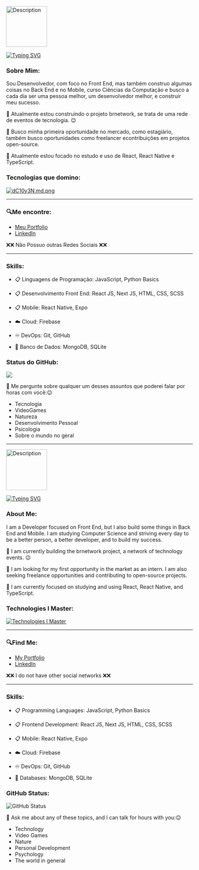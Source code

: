 <img src="https://static.significados.com.br/flags/br.svg" alt="Description" width="110" height="auto"/>

[![Typing SVG](https://readme-typing-svg.demolab.com?font=Fira+Code&pause=1000&color=33D210&width=435&lines=E+a%C3%AD%2C+Matheus+Link+aqui)](https://git.io/typing-svg)

<h3 align="left">Sobre Mim:</h3>

Sou Desenvolvedor, com foco no Front End, mas também construo algumas coisas no Back End e no Mobile, curso Ciências da Computação e busco a cada dia ser uma pessoa melhor, um desenvolvedor melhor, e construir meu sucesso.

🔭 Atualmente estou construindo o projeto brnetwork, se trata de uma rede de eventos de tecnologia. 😉

👯 Busco minha primeira oportunidade no mercado, como estagiário, também busco oportunidades como freelancer econtribuições em projetos open-source.

🌱 Atualmente estou focado no estudo e uso de React, React Native e TypeScript.


<h3 align="left">Tecnologias que domino:</h3>
<a href="https://freeimage.host/i/dC10y3N"><img src="https://iili.io/dC10y3N.md.png" alt="dC10y3N.md.png" border="0"></a>

-------------------------------------------------------------------------------------------------------------------------------------------------------------------------------------------

<h3 align="left">🔍Me encontre:</h3>

- <a href="https://matheuslinkportfolio.vercel.app" target="_blank">Meu Portfolio</a>
- <a href="https://www.linkedin.com/in/matheus-link-21b3a4265/" target="_blank">LinkedIn</a>

❌❌ Não Possuo outras Redes Sociais ❌❌

-------------------------------------------------------------------------------------------------------------------------------------------------------------------------------------------

### Skills:
- 📋 Linguagens de Programação:
JavaScript, Python Basics

- 📋 Desenvolvimento Front End:
React JS, Next JS, HTML, CSS, SCSS

- 📋 Mobile:
React Native, Expo

- ☁️ Cloud:
Firebase

- ♾️ DevOps:
Git, GitHub

- 💾 Banco de Dados:
MongoDB, SQLite

<h3 align="left">Status do GitHub:</h3>
<img src="https://streak-stats.demolab.com/?user=matheuslinkdev"/>

💬 Me pergunte sobre qualquer um desses assuntos que poderei falar por horas com você:😉
- Tecnologia
- VideoGames
- Natureza
- Desenvolvimento Pessoal
- Psicologia
- Sobre o mundo no geral

------------------------------------------------------------------------------------------------------------------------------------------------------------------------------------------------------------------------------------------------------------------------------------------------------------------------------------------------------------------------------------

<img src="https://static.significados.com.br/flags/gb.svg" alt="Description" width="110" height="auto"/>

[![Typing SVG](https://readme-typing-svg.demolab.com?font=Fira+Code&weight=500&pause=1000&color=33D210&width=435&lines=Hello%2C+I+am+Matheus+Link)](https://git.io/typing-svg)

### About Me:

I am a Developer focused on Front End, but I also build some things in Back End and Mobile. I am studying Computer Science and striving every day to be a better person, a better developer, and to build my success.

🔭 I am currently building the brnetwork project, a network of technology events. 😉

👯 I am looking for my first opportunity in the market as an intern. I am also seeking freelance opportunities and contributing to open-source projects.

🌱 I am currently focused on studying and using React, React Native, and TypeScript.

### Technologies I Master:
[![Technologies I Master](https://iili.io/dC10y3N.md.png)](https://freeimage.host/i/dC10y3N)

-------------------------------------------------------------------------------------------------------------------------------------------------------------------------------------------

### 🔍Find Me:

- [My Portfolio](https://matheuslinkportfolio.vercel.app)
- [LinkedIn](https://www.linkedin.com/in/matheus-link-21b3a4265/)

❌❌ I do not have other social networks ❌❌

-------------------------------------------------------------------------------------------------------------------------------------------------------------------------------------------

### Skills:
- 📋 Programming Languages:
JavaScript, Python Basics

- 📋 Frontend Development:
React JS, Next JS, HTML, CSS, SCSS

- 📋 Mobile:
React Native, Expo

- ☁️ Cloud:
Firebase

- ♾️ DevOps:
Git, GitHub

- 💾 Databases:
MongoDB, SQLite

### GitHub Status:
![GitHub Status](https://streak-stats.demolab.com/?user=matheuslinkdev)

💬 Ask me about any of these topics, and I can talk for hours with you:😉
- Technology
- Video Games
- Nature
- Personal Development
- Psychology
- The world in general
